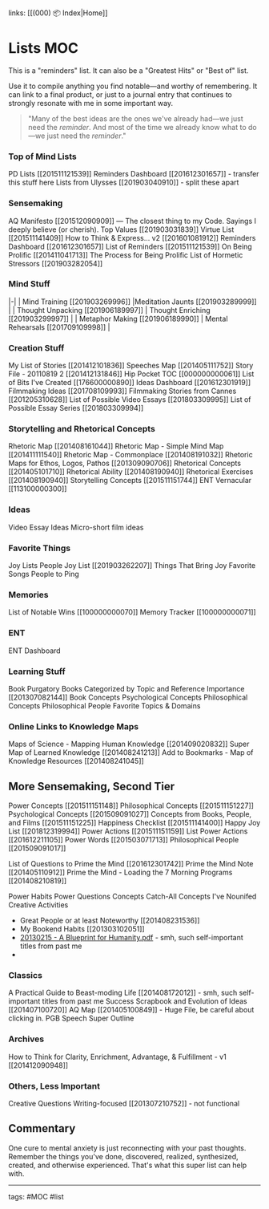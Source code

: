 links: [[(000) 📦 Index|Home]]

# Lists MOC
 This is a "reminders" list. It can also be a "Greatest Hits" or "Best of" list. 
 
 Use it to compile anything you find notable—and worthy of remembering. It can link to a final product, or just to a journal entry that continues to strongly resonate with me in some important way.
 
 > "Many of the best ideas are the ones we've already had—we just need the *reminder*. And most of the time we already know what to do—we just need the *reminder*."

### Top of Mind Lists
PD Lists [[201511121539]]
Reminders Dashboard [[201612301657]] - transfer this stuff here
Lists from Ulysses [[201903040910]] - split these apart

### Sensemaking
AQ Manifesto [[201512090909]] — The closest thing to my Code. Sayings I deeply believe (or cherish).
Top Values [[201903031839]]
Virtue List [[201511141409]]
How to Think & Express... v2 [[201601081912]]
Reminders Dashboard [[201612301657]]
List of Reminders [[201511121539]]
On Being Prolific [[201411041713]] The Process for Being Prolific
List of Hormetic Stressors [[201903282054]]

### Mind Stuff
|-|
| Mind Training [[201903269996]] |Meditation Jaunts [[201903289999]] |
| Thought Unpacking [[201906189997]] | Thought Enriching [[201903299997]] |
| Metaphor Making [[201906189990]] | Mental Rehearsals [[201709109998]] |

### Creation Stuff
My List of Stories [[201412101836]]
Speeches Map [[201405111752]]
Story File - 20110819 2 [[201412131846]]
Hip Pocket TOC [[000000000061]]
List of Bits I've Created [[176600000890]]
Ideas Dashboard [[201612301919]]
Filmmaking Ideas [[201708109993]]
Filmmaking Stories from Cannes [[201205310628]]
List of Possible Video Essays [[201803309995]]
List of Possible Essay Series [[201803309994]]

### Storytelling and Rhetorical Concepts
Rhetoric Map [[201408161044]]
Rhetoric Map - Simple Mind Map [[201411111540]]
Rhetoric Map - Commonplace [[201408191032]]
Rhetoric Maps for Ethos, Logos, Pathos [[201309090706]]
Rhetorical Concepts [[201405101710]]
Rhetorical Ability [[201408190940]]
Rhetorical Exercises [[201408190940]]
Storytelling Concepts [[201511151744]]
ENT Vernacular [[113100000300]] 

### Ideas
Video Essay Ideas
Micro-short film ideas

### Favorite Things
Joy Lists
People Joy List [[201903262207]]
Things That Bring Joy
Favorite Songs
People to Ping

### Memories
List of Notable Wins [[100000000070]]
Memory Tracker [[100000000071]]

### ENT
ENT Dashboard

### Learning Stuff
Book Purgatory
Books Categorized by Topic and Reference Importance [[201307082144]]
Book Concepts
Psychological Concepts
Philosophical Concepts
Philosophical People
Favorite Topics & Domains

### Online Links to Knowledge Maps
Maps of Science - Mapping Human Knowledge [[201409020832]]
Super Map of Learned Knowledge [[201408241213]]
Add to Bookmarks - Map of Knowledge Resources [[201408241045]]

## More Sensemaking, Second Tier
Power Concepts [[201511151148]]
Philosophical Concepts [[201511151227]]
Psychological Concepts [[201509091027]]
Concepts from Books, People, and Films [[201511151225]]
Happiness Checklist [[201511141400]]
Happy Joy List [[201812319994]]
Power Actions [[201511151159]] 
List Power Actions [[201612211105]]
Power Words [[201503071713]]
Philosophical People [[201509091017]]

List of Questions to Prime the Mind [[201612301742]]
Prime the Mind Note [[201405110912]]
Prime the Mind - Loading the 7 Morning Programs [[201408210819]]


Power Habits
Power Questions
Concepts Catch-All
Concepts I've Nounifed
Creative Activities
- Great People or at least Noteworthy [[201408231536]]
- My Bookend Habits [[201303102051]]
- [20130215 - A Blueprint for Humanity.pdf](hook://file/S3TpAl9bd?p=QWxsU2Vhc29ucy8yIE1hcHM=&n=20130215%20-%20A%20Blueprint%20for%20Humanity.pdf) - smh, such self-important titles from past me
- 

### Classics
A Practical Guide to Beast-moding Life [[201408172012]] - smh, such self-important titles from past me
Success Scrapbook and Evolution of Ideas [[201407100720]]
AQ Map [[201405100849]] - Huge File, be careful about clicking in.
PGB Speech Super Outline

### Archives
How to Think for Clarity, Enrichment, Advantage, & Fulfillment - v1 [[201412090948]]

### Others, Less Important
Creative Questions Writing-focused [[201307210752]] - not functional

## Commentary
One cure to mental anxiety is just reconnecting with your past thoughts. Remember the things you've done, discovered, realized, synthesized, created, and otherwise experienced. That's what this super list can help with.

---
tags: #MOC #list